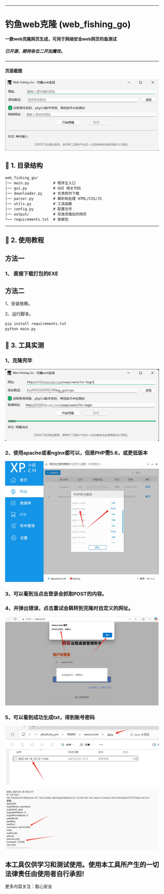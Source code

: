 --------------------------

# 钓鱼web克隆 (web_fishing_go)

**一款web克隆网页生成，可用于网络安全web网页钓鱼测试**

##### 已开源，期待各位二开加魔改。

------

#### 页面截图

![1](image/1.png)

## **📌 1. 目录结构**

```
web_fishing_go/
│── main.py           # 程序主入口
│── gui.py            # GUI 相关代码
│── downloader.py     # 负责网页下载
│── parser.py         # 解析和处理 HTML/CSS/JS
│── utils.py          # 工具函数
│── config.py         # 配置文件
│── output/           # 存放克隆后的网页
└── requirements.txt  # 依赖包
```

------

## **📌 2. 使用教程**

## 方法一

### **1、 直接下载打包的EXE**

## 方法二

1、安装依赖。

2、运行脚本。

```python
pip install requirements.txt
python main.py
```

## **📌 3. 工具实测**

### 1、克隆完毕

![2](image/2.png)

### 2、使用apache或者nginx都可以，但是PHP需5.6，或更低版本

![4](image/4.png)

### 3、可以看到当点击登录会抓取POST的内容。

### 4、并弹出错误，点击重试会跳转到克隆时自定义的网址。

![7](image/7.png)

### 5、可以看到成功生成txt，得到账号密码

![9](image/9.png)

![10](image/10.png)

## 本工具仅供学习和测试使用。使用本工具所产生的一切法律责任由使用者自行承担!

更多内容关注：毅心安全